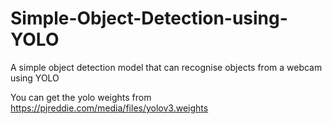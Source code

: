 # Simple-Object-Detection-using-YOLO
A simple object detection model that can recognise objects from a webcam using YOLO

You can get the yolo weights from https://pjreddie.com/media/files/yolov3.weights

